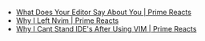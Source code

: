 - [What Does Your Editor Say About You | Prime Reacts](https://youtu.be/LJxF-i0kvPM)
- [Why I Left Nvim | Prime Reacts](https://youtu.be/Ric2wHzPfcM)
- [Why I Cant Stand IDE's After Using VIM | Prime Reacts](https://youtu.be/zPMPqzjM0Fw)

